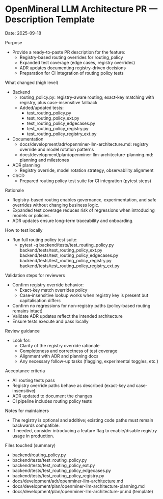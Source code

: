 # OpenMineral LLM Architecture PR — Description Template

Date: 2025-09-18

Purpose
- Provide a ready-to-paste PR description for the feature:
  - Registry-based routing overrides for routing_policy
  - Expanded test coverage (edge cases, registry overrides)
  - ADR updates documenting registry-driven decisions
  - Preparation for CI integration of routing policy tests

What changed (high level)
- Backend
  - routing_policy.py: registry-aware routing; exact-key matching with registry, plus case-insensitive fallback
  - Added/updated tests:
    - test_routing_policy.py
    - test_routing_policy_ext.py
    - test_routing_policy_edgecases.py
    - test_routing_policy_registry.py
    - test_routing_policy_registry_ext.py
- Documentation
  - docs/development/adr/openminer-llm-architecture.md: registry override and model rotation patterns
  - docs/development/plan/openminer-llm-architecture-planning.md: planning and milestones
- ADR planning
  - Registry override, model rotation strategy, observability alignment
- CI/CD
  - Prepared routing policy test suite for CI integration (pytest steps)

Rationale
- Registry-based routing enables governance, experimentation, and safe overrides without changing business logic.
- Expanded test coverage reduces risk of regressions when introducing models or policies.
- ADR updates ensure long-term traceability and onboarding.

How to test locally
- Run full routing policy test suite:
  - pytest -q backend/tests/test_routing_policy.py backend/tests/test_routing_policy_ext.py backend/tests/test_routing_policy_edgecases.py backend/tests/test_routing_policy_registry.py backend/tests/test_routing_policy_registry_ext.py

Validation steps for reviewers
- Confirm registry override behavior:
  - Exact-key match overrides policy
  - Case-insensitive lookup works when registry key is present but capitalisation differs
- Confirm no regressions for non-registry paths (policy-based routing remains intact)
- Validate ADR updates reflect the intended architecture
- Ensure tests execute and pass locally

Review guidance
- Look for:
  - Clarity of the registry override rationale
  - Completeness and correctness of test coverage
  - Alignment with ADR and planning docs
  - Any necessary follow-up tasks (flagging, experimental toggles, etc.)

Acceptance criteria
- All routing tests pass
- Registry override paths behave as described (exact-key and case-insensitive)
- ADR updated to document the changes
- CI pipeline includes routing policy tests

Notes for maintainers
- The registry is optional and additive; existing code paths must remain backwards compatible.
- If needed, consider introducing a feature flag to enable/disable registry usage in production.

Files touched (summary)
- backend/routing_policy.py
- backend/tests/test_routing_policy.py
- backend/tests/test_routing_policy_ext.py
- backend/tests/test_routing_policy_edgecases.py
- backend/tests/test_routing_policy_registry.py
- docs/development/adr/openminer-llm-architecture.md
- docs/development/plan/openminer-llm-architecture-planning.md
- docs/development/plan/openminer-llm-architecture-pr.md (template)
